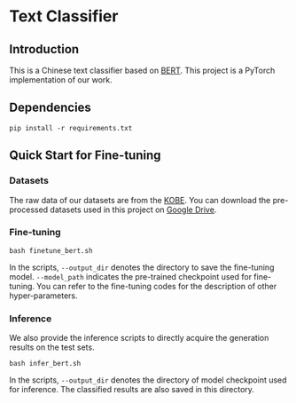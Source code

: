 # Text Classifier
## Introduction

This is a Chinese text classifier based on [BERT](https://arxiv.org/abs/1810.04805). This project is a PyTorch implementation of our work.

## Dependencies

```
pip install -r requirements.txt
```

## Quick Start for Fine-tuning

### Datasets

The raw data of our datasets are from the [KOBE](https://arxiv.org/abs/1903.12457). You can download the pre-processed datasets used in this project on [Google Drive](https://drive.google.com/drive/folders/1xKaIHIm8TLBu6IlTVMFYX4zge2zM3lwi?usp=sharing).

### Fine-tuning

```shell
bash finetune_bert.sh
```

In the scripts, `--output_dir` denotes the directory to save the fine-tuning model. `--model_path` indicates the pre-trained checkpoint used for fine-tuning. You can refer to the fine-tuning codes for the description of other hyper-parameters.

### Inference

We also provide the inference scripts to directly acquire the generation results on the test sets.

```shell
bash infer_bert.sh
```

In the scripts, `--output_dir` denotes the directory of model checkpoint used for inference. The classified results are also saved in this directory.
